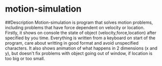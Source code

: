 # motion-simulation
##Description
Motion-simulation is program that solves motion problems, including problems that have force dependent on velocity or location.
Firstly, it shows on console the state of object (velocity,force,location) after specified by you time. 
Everything is written from a keyboard on start of the program, care about writting in good format and avoid unspecified characters.
It also shows animation of what happens in 2 dimensions (x and y), but doesn't fix problems with object going out of window, if
location is too big or too small.
 
